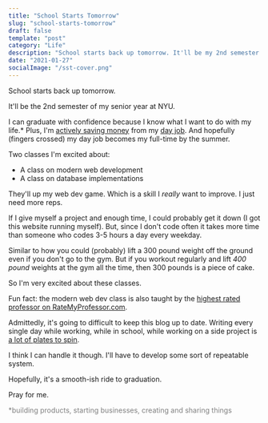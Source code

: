 ```yaml
---
title: "School Starts Tomorrow"
slug: "school-starts-tomorrow"
draft: false
template: "post"
category: "Life"
description: "School starts back up tomorrow. It'll be my 2nd semester of my senior year at NYU."
date: "2021-01-27"
socialImage: "/sst-cover.png"
---
```


School starts back up tomorrow.

It'll be the 2nd semester of my senior year at NYU.

I can graduate with confidence because I know what I want to do with my life.\* Plus, I'm [actively saving money](https://antdke.co/posts/money-in-the-bank) from my [day job](https://blissfully.com). And hopefully (fingers crossed) my day job becomes my full-time by the summer.

Two classes I'm excited about:

- A class on modern web development
- A class on database implementations

They'll up my web dev game. Which is a skill I _really_ want to improve. I just need more reps.

If I give myself a project and enough time, I could probably get it down (I got this website running myself). But, since I don't code often it takes more time than someone who codes 3-5 hours a day every weekday.

Similar to how you could (probably) lift a 300 pound weight off the ground even if you don't go to the gym. But if you workout regularly and lift _400 pound_ weights at the gym all the time, then 300 pounds is a piece of cake.

So I'm very excited about these classes.

Fun fact: the modern web dev class is also taught by the [highest rated professor on RateMyProfessor.com](https://www.ratemyprofessors.com/ShowRatings.jsp?tid=1579749).

Admittedly, it's going to difficult to keep this blog up to date. Writing every single day while working, while in school, while working on a side project is [a lot of plates to spin](https://youtu.be/h_wqjY_okek).

I think I can handle it though. I'll have to develop some sort of repeatable system.

Hopefully, it's a smooth-ish ride to graduation.

Pray for me.

<span style="color:gray">\*building products, starting businesses, creating and sharing things</span>

<br />
